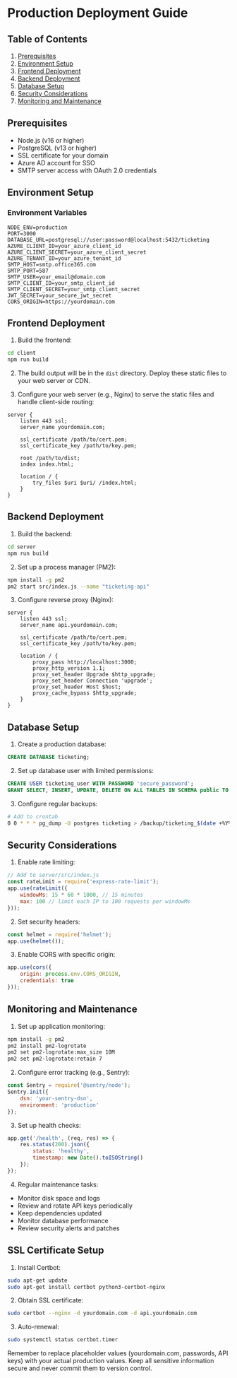 # Production Deployment Guide

## Table of Contents
1. [Prerequisites](#prerequisites)
2. [Environment Setup](#environment-setup)
3. [Frontend Deployment](#frontend-deployment)
4. [Backend Deployment](#backend-deployment)
5. [Database Setup](#database-setup)
6. [Security Considerations](#security-considerations)
7. [Monitoring and Maintenance](#monitoring-and-maintenance)

## Prerequisites
- Node.js (v16 or higher)
- PostgreSQL (v13 or higher)
- SSL certificate for your domain
- Azure AD account for SSO
- SMTP server access with OAuth 2.0 credentials

## Environment Setup

### Environment Variables
```env
NODE_ENV=production
PORT=3000
DATABASE_URL=postgresql://user:password@localhost:5432/ticketing
AZURE_CLIENT_ID=your_azure_client_id
AZURE_CLIENT_SECRET=your_azure_client_secret
AZURE_TENANT_ID=your_azure_tenant_id
SMTP_HOST=smtp.office365.com
SMTP_PORT=587
SMTP_USER=your_email@domain.com
SMTP_CLIENT_ID=your_smtp_client_id
SMTP_CLIENT_SECRET=your_smtp_client_secret
JWT_SECRET=your_secure_jwt_secret
CORS_ORIGIN=https://yourdomain.com
```

## Frontend Deployment

1. Build the frontend:
```bash
cd client
npm run build
```

2. The build output will be in the `dist` directory. Deploy these static files to your web server or CDN.

3. Configure your web server (e.g., Nginx) to serve the static files and handle client-side routing:
```nginx
server {
    listen 443 ssl;
    server_name yourdomain.com;

    ssl_certificate /path/to/cert.pem;
    ssl_certificate_key /path/to/key.pem;

    root /path/to/dist;
    index index.html;

    location / {
        try_files $uri $uri/ /index.html;
    }
}
```

## Backend Deployment

1. Build the backend:
```bash
cd server
npm run build
```

2. Set up a process manager (PM2):
```bash
npm install -g pm2
pm2 start src/index.js --name "ticketing-api"
```

3. Configure reverse proxy (Nginx):
```nginx
server {
    listen 443 ssl;
    server_name api.yourdomain.com;

    ssl_certificate /path/to/cert.pem;
    ssl_certificate_key /path/to/key.pem;

    location / {
        proxy_pass http://localhost:3000;
        proxy_http_version 1.1;
        proxy_set_header Upgrade $http_upgrade;
        proxy_set_header Connection 'upgrade';
        proxy_set_header Host $host;
        proxy_cache_bypass $http_upgrade;
    }
}
```

## Database Setup

1. Create a production database:
```sql
CREATE DATABASE ticketing;
```

2. Set up database user with limited permissions:
```sql
CREATE USER ticketing_user WITH PASSWORD 'secure_password';
GRANT SELECT, INSERT, UPDATE, DELETE ON ALL TABLES IN SCHEMA public TO ticketing_user;
```

3. Configure regular backups:
```bash
# Add to crontab
0 0 * * * pg_dump -U postgres ticketing > /backup/ticketing_$(date +%Y%m%d).sql
```

## Security Considerations

1. Enable rate limiting:
```javascript
// Add to server/src/index.js
const rateLimit = require('express-rate-limit');
app.use(rateLimit({
    windowMs: 15 * 60 * 1000, // 15 minutes
    max: 100 // limit each IP to 100 requests per windowMs
}));
```

2. Set security headers:
```javascript
const helmet = require('helmet');
app.use(helmet());
```

3. Enable CORS with specific origin:
```javascript
app.use(cors({
    origin: process.env.CORS_ORIGIN,
    credentials: true
}));
```

## Monitoring and Maintenance

1. Set up application monitoring:
```bash
npm install -g pm2
pm2 install pm2-logrotate
pm2 set pm2-logrotate:max_size 10M
pm2 set pm2-logrotate:retain 7
```

2. Configure error tracking (e.g., Sentry):
```javascript
const Sentry = require('@sentry/node');
Sentry.init({
    dsn: 'your-sentry-dsn',
    environment: 'production'
});
```

3. Set up health checks:
```javascript
app.get('/health', (req, res) => {
    res.status(200).json({
        status: 'healthy',
        timestamp: new Date().toISOString()
    });
});
```

4. Regular maintenance tasks:
- Monitor disk space and logs
- Review and rotate API keys periodically
- Keep dependencies updated
- Monitor database performance
- Review security alerts and patches

## SSL Certificate Setup

1. Install Certbot:
```bash
sudo apt-get update
sudo apt-get install certbot python3-certbot-nginx
```

2. Obtain SSL certificate:
```bash
sudo certbot --nginx -d yourdomain.com -d api.yourdomain.com
```

3. Auto-renewal:
```bash
sudo systemctl status certbot.timer
```

Remember to replace placeholder values (yourdomain.com, passwords, API keys) with your actual production values. Keep all sensitive information secure and never commit them to version control.